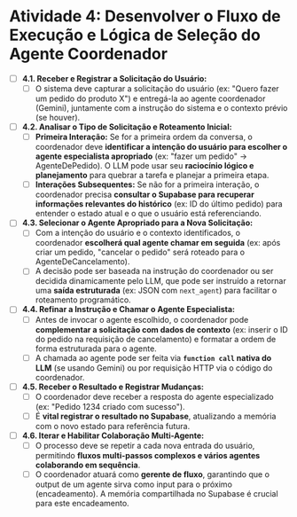 # Atividade 4: Desenvolver o Fluxo de Execução e Lógica de Seleção do Agente Coordenador

- [ ] **4.1. Receber e Registrar a Solicitação do Usuário:**
    - [ ] O sistema deve capturar a solicitação do usuário (ex: "Quero fazer um pedido do produto X") e entregá-la ao agente coordenador (Gemini), juntamente com a instrução do sistema e o contexto prévio (se houver).

- [ ] **4.2. Analisar o Tipo de Solicitação e Roteamento Inicial:**
    - [ ] **Primeira Interação:** Se for a primeira ordem da conversa, o coordenador deve **identificar a intenção do usuário para escolher o agente especialista apropriado** (ex: "fazer um pedido" -> AgenteDePedido). O LLM pode usar seu **raciocínio lógico e planejamento** para quebrar a tarefa e planejar a primeira etapa.
    - [ ] **Interações Subsequentes:** Se não for a primeira interação, o coordenador precisa **consultar o Supabase para recuperar informações relevantes do histórico** (ex: ID do último pedido) para entender o estado atual e o que o usuário está referenciando.

- [ ] **4.3. Selecionar o Agente Apropriado para a Nova Solicitação:**
    - [ ] Com a intenção do usuário e o contexto identificados, o coordenador **escolherá qual agente chamar em seguida** (ex: após criar um pedido, "cancelar o pedido" será roteado para o AgenteDeCancelamento).
    - [ ] A decisão pode ser baseada na instrução do coordenador ou ser decidida dinamicamente pelo LLM, que pode ser instruído a retornar uma **saída estruturada** (ex: JSON com `next_agent`) para facilitar o roteamento programático.

- [ ] **4.4. Refinar a Instrução e Chamar o Agente Especialista:**
    - [ ] Antes de invocar o agente escolhido, o coordenador pode **complementar a solicitação com dados de contexto** (ex: inserir o ID do pedido na requisição de cancelamento) e formatar a ordem de forma estruturada para o agente.
    - [ ] A chamada ao agente pode ser feita via **`function call` nativa do LLM** (se usando Gemini) ou por requisição HTTP via o código do coordenador.

- [ ] **4.5. Receber o Resultado e Registrar Mudanças:**
    - [ ] O coordenador deve receber a resposta do agente especializado (ex: "Pedido 1234 criado com sucesso").
    - [ ] É **vital registrar o resultado no Supabase**, atualizando a memória com o novo estado para referência futura.

- [ ] **4.6. Iterar e Habilitar Colaboração Multi-Agente:**
    - [ ] O processo deve se repetir a cada nova entrada do usuário, permitindo **fluxos multi-passos complexos e vários agentes colaborando em sequência**.
    - [ ] O coordenador atuará como **gerente de fluxo**, garantindo que o output de um agente sirva como input para o próximo (encadeamento). A memória compartilhada no Supabase é crucial para este encadeamento.
